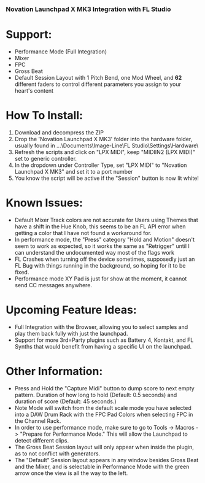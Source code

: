 ### Novation Launchpad X MK3 Integration with FL Studio 
# Support:
* Performance Mode (Full Integration)
* Mixer
* FPC
* Gross Beat
* Default Session Layout with 1 Pitch Bend, one Mod Wheel, and **62** different faders to control different parameters you assign to
your heart's content

# How To Install:
1. Download and decompress the ZIP
2. Drop the 'Novation Launchpad X MK3' folder into the hardware folder, usually found in ...\Documents\Image-Line\FL Studio\Settings\Hardware\
3. Refresh the scripts and click on "LPX MIDI", keep "MIDIIN2 (LPX MIDI)" set to generic controller.
4. In the dropdown under Controller Type, set "LPX MIDI" to "Novation Launchpad X MK3" and set it to a port number
5. You know the script will be active if the "Session" button is now lit white!

# Known Issues:
* Default Mixer Track colors are not accurate for Users using Themes that have a shift in the Hue Knob, this seems to be an FL API error
when getting a color that I have not found a workaround for.
* In performance mode, the "Press" category "Hold and Motion" doesn't seem to work as expected, so it works the same as "Retrigger"
until I can understand the undocumented way most of the flags work
* FL Crashes when turning off the device sometimes, supposedly just an FL Bug with things running in the background, so hoping for it
to be fixed.
* Performance mode XY Pad is just for show at the moment, it cannot send CC messages anywhere.

# Upcoming Feature Ideas:
* Full Integration with the Browser, allowing you to select samples and play them back fully with just the launchpad.
* Support for more 3rd=Party plugins such as Battery 4, Kontakt, and FL Synths that would benefit from having a specific UI on the launchpad.

# Other Information:
* Press and Hold the "Capture Midi" button to dump score to next empty pattern. Duration of how long to hold (Default: 0.5 seconds) and duration of score (Default: 45 seconds.)
* Note Mode will switch from the default scale mode you have selected into a DAW Drum Rack with the FPC Pad Colors when selecting FPC in the Channel Rack.
* In order to use performance mode, make sure to go to Tools -> Macros -> "Prepare for Performance Mode." This will allow the Launchpad to detect different clips.
* The Gross Beat Session layout will only appear when inside the plugin, as to not conflict with generators.
* The "Default" Session layout appears in any window besides Gross Beat and the Mixer, and is selectable in Performance Mode with the green arrow once the view is all the way to the left.
